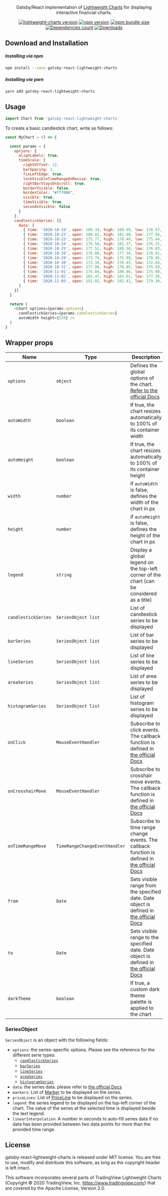 <!-- markdownlint-disable no-inline-html first-line-h1 -->

<div align="center">
  <p>Gatsby/React implementation of <a href="https://github.com/tradingview/lightweight-charts">Lightweight Charts</a> 
    for displaying interactive financial charts.</p>

  [![lightweight-charts version][lightweight-charts-version-img]][lightweight-charts-link]
  [![npm version][npm-version-img]][npm-link]
  [![npm bundle size][bundle-size-img]][bundle-size-link]
  [![Dependencies count][deps-count-img]][bundle-size-link]
  [![Downloads][npm-downloads-img]][npm-link]

</div>

<!-- markdownlint-enable no-inline-html -->

## Download and Installation

##### Installing via npm

```bash
npm install --save gatsby-react-lightweight-charts
```

##### Installing via yarn

```bash
yarn add gatsby-react-lightweight-charts
```

## Usage

```js
import Chart from 'gatsby-react-lightweight-charts'
```

To create a basic candlestick chart, write as follows:
```javascript
const MyChart = () => {

  const params = {
    options: {
      alignLabels: true,
      timeScale: {
        rightOffset: 12,
        barSpacing: 3,
        fixLeftEdge: true,
        lockVisibleTimeRangeOnResize: true,
        rightBarStaysOnScroll: true,
        borderVisible: false,
        borderColor: "#fff000",
        visible: true,
        timeVisible: true,
        secondsVisible: false
      }
    },
    candlestickSeries: [{
      data: [
        { time: '2020-10-19', open: 180.34, high: 180.99, low: 178.57, close: 179.85 },
        { time: '2020-10-22', open: 180.82, high: 181.40, low: 177.56, close: 178.75 },
        { time: '2020-10-23', open: 175.77, high: 179.49, low: 175.44, close: 178.53 },
        { time: '2020-10-24', open: 178.58, high: 182.37, low: 176.31, close: 176.97 },
        { time: '2020-10-25', open: 177.52, high: 180.50, low: 176.83, close: 179.07 },
        { time: '2020-10-26', open: 176.88, high: 177.34, low: 170.91, close: 172.23 },
        { time: '2020-10-29', open: 173.74, high: 175.99, low: 170.95, close: 173.20 },
        { time: '2020-10-30', open: 173.16, high: 176.43, low: 172.64, close: 176.24 },
        { time: '2020-10-31', open: 177.98, high: 178.85, low: 175.59, close: 175.88 },
        { time: '2020-11-01', open: 176.84, high: 180.86, low: 175.90, close: 180.46 },
        { time: '2020-11-02', open: 182.47, high: 183.01, low: 177.39, close: 179.93 },
        { time: '2020-11-05', open: 181.02, high: 182.41, low: 179.30, close: 182.19 }
      ]
    }]
  }

  return (
    <Chart options={params.options} 
      candlestickSeries={params.candlestickSeries}
      autoWidth height={320} />
  )
}
```

## Wrapper props

|Name|Type|Description|
|----|----|-----------|
|`options`|`object`|Defines the global options of the chart. [Refer to the official Docs](https://github.com/tradingview/lightweight-charts/blob/master/docs/customization.md)|
|`autoWidth`|`boolean`|If true, the chart resizes automatically to 100% of its container width|
|`autoHeight`|`boolean`|If true, the chart resizes automatically to 100% of its container height|
|`width`|`number`|if `autoWidth` is false, defines the width of the chart in px|
|`height`|`number`|if `autoHeight` is false, defines the height of the chart in px|
|`legend`|`string`|Display a global legend on the top-left corner of the chart (can be considered as a title)|
|`candlestickSeries`|`SeriesObject list`|List of candlestick series to be displayed|
|`barSeries`|`SeriesObject list`|List of bar series to be displayed|
|`lineSeries`|`SeriesObject list`|List of line series to be displayed|
|`areaSeries`|`SeriesObject list`|List of area series to be displayed|
|`histogramSeries`|`SeriesObject list`|List of histogram series to be displayed|
|`onClick`|`MouseEventHandler`|Subscribe to click events. The callback function is defined in [the official Docs](https://github.com/tradingview/lightweight-charts/blob/master/docs/events.md#mouseeventhandler)|
|`onCrosshairMove`|`MouseEventHandler`|Subscribe to crosshair move events. The callback function is defined in [the official Docs](https://github.com/tradingview/lightweight-charts/blob/master/docs/events.md#mouseeventhandler)|
|`onTimeRangeMove`|`TimeRangeChangeEventHandler`|Subscribe to time range change events. The callback function is defined in [the official Docs](https://github.com/tradingview/lightweight-charts/blob/master/docs/events.md#timerangechangeeventhandler)|
|`from`|`Date`|Sets visible range from the specified date. Date object is defined in [the official Docs](https://github.com/tradingview/lightweight-charts/blob/master/docs/time.md)|
|`to`|`Date`|Sets visible range to the specified date. Date object is defined in [the official Docs](https://github.com/tradingview/lightweight-charts/blob/master/docs/time.md)|
|`darkTheme`|`boolean`|If true, a custom dark theme palette is applied to the chart|

### SeriesObject

`SeriesObject` is an object with the following fields:

- `options`: the series-specific options. Please see the reference for the different serie types:
    - [`candlestickSeries`](https://github.com/tradingview/lightweight-charts/blob/master/docs/candlestick-series.md#customization)
    - [`barSeries`](https://github.com/tradingview/lightweight-charts/blob/master/docs/bar-series.md#customization)
    - [`lineSeries`](https://github.com/tradingview/lightweight-charts/blob/master/docs/line-series.md#customization)
    - [`areaSeries`](https://github.com/tradingview/lightweight-charts/blob/master/docs/area-series.md#customization)
    - [`histogramSeries`](https://github.com/tradingview/lightweight-charts/blob/master/docs/histogram-series.md#customization)
- `data`: the series data. please refer to [the official Docs](https://github.com/tradingview/lightweight-charts/blob/master/docs/series-basics.md#data)
- `markers`: List of [Marker](https://github.com/tradingview/lightweight-charts/blob/master/docs/series-basics.md#setmarkers) to be displayed on the series.
- `priceLines`: List of [PriceLine](https://github.com/tradingview/lightweight-charts/blob/master/docs/series-basics.md#createpriceline) to be displayed on the series.
- `legend`: the series legend to be displayed on the top-left corner of the chart. The value of the series at the selected time is displayed beside the text legend.
- `linearInterpolation`: A number in seconds to auto-fill series data if no data has been provided between two data points for more than the provided time range.

## License

gatsby-react-lightweight-charts is released under MIT license. You are free to use, modify and distribute this software, as long as the copyright header is left intact.

This software incorporates several parts of TradingView Lightweight Charts (Copyright &copy; 2020 TradingView, Inc. https://www.tradingview.com/) that are covered by the Apache License, Version 2.0.

[lightweight-charts-version-img]: https://img.shields.io/badge/lightweight--charts-v3.1.5-brightgreen
[lightweight-charts-link]: https://github.com/tradingview/lightweight-charts/tree/v3.1.5

[npm-version-img]: https://badge.fury.io/js/gatsby-react-lightweight-charts.svg
[npm-downloads-img]: https://img.shields.io/npm/dm/gatsby-react-lightweight-charts.svg
[npm-link]: https://www.npmjs.com/package/gatsby-react-lightweight-charts

[bundle-size-img]: https://badgen.net/bundlephobia/minzip/gatsby-react-lightweight-charts
[deps-count-img]: https://img.shields.io/badge/dynamic/json.svg?label=dependecies&color=brightgreen&query=$.dependencyCount&uri=https%3A%2F%2Fbundlephobia.com%2Fapi%2Fsize%3Fpackage%3Dgatsby-react-lightweight-charts
[bundle-size-link]: https://bundlephobia.com/result?p=gatsby-react-lightweight-charts

